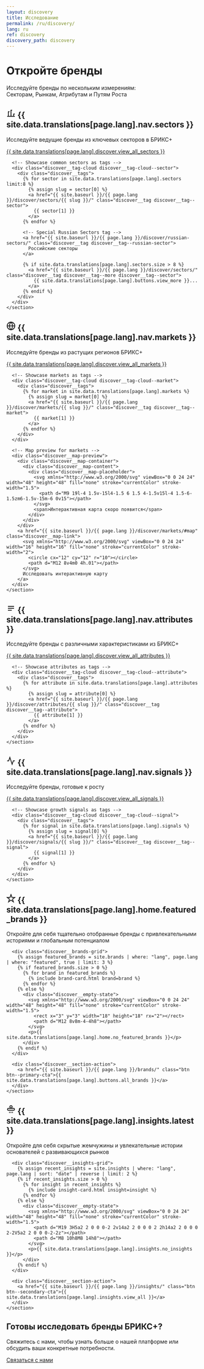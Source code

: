 ```yaml
---
layout: discovery
title: Исследование
permalink: /ru/discovery/
lang: ru
ref: discovery
discovery_path: discovery
---
```


<!-- Hero Panel -->
<div class="panel panel--hero">
  <div class="panel__content">
    <h1 class="panel__heading-primary discover__title">Откройте бренды</h1>
    <p class="panel__subtitle">Исследуйте бренды по нескольким измерениям: <br>Секторам, Рынкам, Атрибутам и Путям Роста</p>
  </div>
</div>

<!-- Main Discovery Hub -->
<div class="panel panel--light discover-panel">
  <div class="panel__content">
    <!-- Sector Discovery Section -->
    <section class="discover__section">
      <div class="discover__section-header">
        <h2 class="discover__section-title">
          <span class="discover__icon discover__icon--sector">
            <svg xmlns="http://www.w3.org/2000/svg" viewBox="0 0 24 24" width="24" height="24" fill="none" stroke="currentColor" stroke-width="2">
              <path d="M2 20h20M5 20V8h3m4 12V4h3m4 16v-6h3"></path>
            </svg>
          </span>
          {{ site.data.translations[page.lang].nav.sectors }}
        </h2>
        <p class="discover__section-description">Исследуйте ведущие бренды из ключевых секторов в БРИКС+</p>
        <a href="{{ site.baseurl }}/{{ page.lang }}/discover/sectors/" class="discover__section-link">{{ site.data.translations[page.lang].discover.view_all_sectors }}</a>
      </div>
      
      <!-- Showcase common sectors as tags -->
      <div class="discover__tag-cloud discover__tag-cloud--sector">
        <div class="discover__tags">
          {% for sector in site.data.translations[page.lang].sectors limit:8 %}
            {% assign slug = sector[0] %}
            <a href="{{ site.baseurl }}/{{ page.lang }}/discover/sectors/{{ slug }}/" class="discover__tag discover__tag--sector">
              {{ sector[1] }}
            </a>
          {% endfor %}
          
          <!-- Special Russian Sectors tag -->
          <a href="{{ site.baseurl }}/{{ page.lang }}/discover/russian-sectors/" class="discover__tag discover__tag--russian-sector">
            Российские секторы
          </a>
          
          {% if site.data.translations[page.lang].sectors.size > 8 %}
            <a href="{{ site.baseurl }}/{{ page.lang }}/discover/sectors/" class="discover__tag discover__tag--more discover__tag--sector">
              {{ site.data.translations[page.lang].buttons.view_more }}...
            </a>
          {% endif %}
        </div>
      </div>
    </section>
  </div>
</div>

<!-- Market Discovery Panel -->
<div class="panel panel--primary-soft">
  <div class="panel__content">
    <!-- Market Discovery Section -->
    <section class="discover__section">
      <div class="discover__section-header">
        <h2 class="discover__section-title">
          <span class="discover__icon discover__icon--market">
            <svg xmlns="http://www.w3.org/2000/svg" viewBox="0 0 24 24" width="24" height="24" fill="none" stroke="currentColor" stroke-width="2">
              <circle cx="12" cy="12" r="10"></circle>
              <path d="M2 12h20M12 2a15.3 15.3 0 0 1 4 10 15.3 15.3 0 0 1-4 10 15.3 15.3 0 0 1-4-10 15.3 15.3 0 0 1 4-10z"></path>
            </svg>
          </span>
          {{ site.data.translations[page.lang].nav.markets }}
        </h2>
        <p class="discover__section-description">Исследуйте бренды из растущих регионов БРИКС+</p>
        <a href="{{ site.baseurl }}/{{ page.lang }}/discover/markets/" class="discover__section-link">{{ site.data.translations[page.lang].discover.view_all_markets }}</a>
      </div>
      
      <!-- Showcase markets as tags -->
      <div class="discover__tag-cloud discover__tag-cloud--market">
        <div class="discover__tags">
          {% for market in site.data.translations[page.lang].markets %}
            {% assign slug = market[0] %}
            <a href="{{ site.baseurl }}/{{ page.lang }}/discover/markets/{{ slug }}/" class="discover__tag discover__tag--market">
              {{ market[1] }}
            </a>
          {% endfor %}
        </div>
      </div>
      
      <!-- Map preview for markets -->
      <div class="discover__map-preview">
        <div class="discover__map-container">
          <div class="discover__map-content">
            <div class="discover__map-placeholder">
              <svg xmlns="http://www.w3.org/2000/svg" viewBox="0 0 24 24" width="48" height="48" fill="none" stroke="currentColor" stroke-width="1.5">
                <path d="M9 19l-4 1.5v-15l4-1.5 6 1.5 4-1.5v15l-4 1.5-6-1.5zm6-1.5v-15m-6 0v15"></path>
              </svg>
              <span>Интерактивная карта скоро появится</span>
            </div>
          </div>
        </div>
        <a href="{{ site.baseurl }}/{{ page.lang }}/discover/markets/#map" class="discover__map-link">
          <svg xmlns="http://www.w3.org/2000/svg" viewBox="0 0 24 24" width="16" height="16" fill="none" stroke="currentColor" stroke-width="2">
            <circle cx="12" cy="12" r="10"></circle>
            <path d="M12 8v4m0 4h.01"></path>
          </svg>
          Исследовать интерактивную карту
        </a>
      </div>
    </section>
  </div>
</div>

<!-- Attributes Discovery Panel -->
<div class="panel panel--light">
  <div class="panel__content">
    <!-- Attributes Discovery Section -->
    <section class="discover__section">
      <div class="discover__section-header">
        <h2 class="discover__section-title">
          <span class="discover__icon discover__icon--attribute">
            <svg xmlns="http://www.w3.org/2000/svg" viewBox="0 0 24 24" width="24" height="24" fill="none" stroke="currentColor" stroke-width="2">
              <path d="M4 7h16M4 12h16M4 17h10"></path>
            </svg>
          </span>
          {{ site.data.translations[page.lang].nav.attributes }}
        </h2>
        <p class="discover__section-description">Исследуйте бренды с различными характеристиками из БРИКС+</p>
        <a href="{{ site.baseurl }}/{{ page.lang }}/discover/attributes/" class="discover__section-link">{{ site.data.translations[page.lang].discover.view_all_attributes }}</a>
      </div>
      
      <!-- Showcase attributes as tags -->
      <div class="discover__tag-cloud discover__tag-cloud--attribute">
        <div class="discover__tags">
          {% for attribute in site.data.translations[page.lang].attributes %}
            {% assign slug = attribute[0] %}
            <a href="{{ site.baseurl }}/{{ page.lang }}/discover/attributes/{{ slug }}/" class="discover__tag discover__tag--attribute">
              {{ attribute[1] }}
            </a>
          {% endfor %}
        </div>
      </div>
    </section>
  </div>
</div>

<!-- Growth Signals Discovery Panel -->
<div class="panel panel--accent-soft">
  <div class="panel__content">
    <!-- Growth Signals Discovery Section -->
    <section class="discover__section">
      <div class="discover__section-header">
        <h2 class="discover__section-title">
          <span class="discover__icon discover__icon--signal">
            <svg xmlns="http://www.w3.org/2000/svg" viewBox="0 0 24 24" width="24" height="24" fill="none" stroke="currentColor" stroke-width="2">
              <path d="M22 12h-4l-3 9L9 3l-3 9H2"></path>
            </svg>
          </span>
          {{ site.data.translations[page.lang].nav.signals }}
        </h2>
        <p class="discover__section-description">Исследуйте бренды, готовые к росту</p>
        <a href="{{ site.baseurl }}/{{ page.lang }}/discover/signals/" class="discover__section-link">{{ site.data.translations[page.lang].discover.view_all_signals }}</a>
      </div>
      
      <!-- Showcase growth signals as tags -->
      <div class="discover__tag-cloud discover__tag-cloud--signal">
        <div class="discover__tags">
          {% for signal in site.data.translations[page.lang].signals %}
            {% assign slug = signal[0] %}
            <a href="{{ site.baseurl }}/{{ page.lang }}/discover/signals/{{ slug }}/" class="discover__tag discover__tag--signal">
              {{ signal[1] }}
            </a>
          {% endfor %}
        </div>
      </div>
    </section>
  </div>
</div>

<!-- Featured Brands Panel -->
<div class="panel panel--light">
  <div class="panel__content">
    <!-- Featured Brands Section -->
    <section class="discover__section discover__section--featured">
      <div class="discover__section-header">
        <h2 class="discover__section-title">
          <span class="discover__icon">
            <svg xmlns="http://www.w3.org/2000/svg" viewBox="0 0 24 24" width="24" height="24" fill="none" stroke="currentColor" stroke-width="2">
              <path d="M12 2l2.4 7.4h7.6l-6 4.6 2.3 7-6.3-4.6-6.3 4.6 2.3-7-6-4.6h7.6z"></path>
            </svg>
          </span>
          {{ site.data.translations[page.lang].home.featured_brands }}
        </h2>
        <p class="discover__section-description">Откройте для себя тщательно отобранные бренды с привлекательными историями и глобальным потенциалом</p>
      </div>
      
      <div class="discover__brands-grid">
        {% assign featured_brands = site.brands | where: "lang", page.lang | where: "featured", true | limit: 3 %}
        {% if featured_brands.size > 0 %}
          {% for brand in featured_brands %}
            {% include brand-card.html brand=brand %}
          {% endfor %}
        {% else %}
          <div class="discover__empty-state">
            <svg xmlns="http://www.w3.org/2000/svg" viewBox="0 0 24 24" width="48" height="48" fill="none" stroke="currentColor" stroke-width="1.5">
              <rect x="3" y="3" width="18" height="18" rx="2"></rect>
              <path d="M12 8v8m-4-4h8"></path>
            </svg>
            <p>{{ site.data.translations[page.lang].home.no_featured_brands }}</p>
          </div>
        {% endif %}
      </div>
      
      <div class="discover__section-action">
        <a href="{{ site.baseurl }}/{{ page.lang }}/brands/" class="btn btn--primary-cta">{{ site.data.translations[page.lang].buttons.all_brands }}</a>
      </div>
    </section>
  </div>
</div>

<!-- Latest Insights Panel -->
<div class="panel panel--primary-soft">
  <div class="panel__content">
    <!-- Latest Insights Section -->
    <section class="discover__section discover__section--insights">
      <div class="discover__section-header">
        <h2 class="discover__section-title">
          <span class="discover__icon">
            <svg xmlns="http://www.w3.org/2000/svg" viewBox="0 0 24 24" width="24" height="24" fill="none" stroke="currentColor" stroke-width="2">
              <path d="M12 2a3 3 0 0 0 0 6 3 3 0 0 0 0-6z"></path>
              <path d="M19 9H5a2 2 0 0 0-2 2v1a2 2 0 0 0 2 2h14a2 2 0 0 0 2-2v-1a2 2 0 0 0-2-2z"></path>
              <path d="M12 18v3M8 18v3M16 18v3"></path>
            </svg>
          </span>
          {{ site.data.translations[page.lang].insights.latest }}
        </h2>
        <p class="discover__section-description">Откройте для себя скрытые жемчужины и увлекательные истории основателей с развивающихся рынков</p>
      </div>
      
      <div class="discover__insights-grid">
        {% assign recent_insights = site.insights | where: "lang", page.lang | sort: "date" | reverse | limit: 2 %}
        {% if recent_insights.size > 0 %}
          {% for insight in recent_insights %}
            {% include insight-card.html insight=insight %}
          {% endfor %}
        {% else %}
          <div class="discover__empty-state">
            <svg xmlns="http://www.w3.org/2000/svg" viewBox="0 0 24 24" width="48" height="48" fill="none" stroke="currentColor" stroke-width="1.5">
              <path d="M19 3H5a2 2 0 0 0-2 2v14a2 2 0 0 0 2 2h14a2 2 0 0 0 2-2V5a2 2 0 0 0-2-2z"></path>
              <path d="M8 10h8M8 14h8"></path>
            </svg>
            <p>{{ site.data.translations[page.lang].insights.no_insights }}</p>
          </div>
        {% endif %}
      </div>
      
      <div class="discover__section-action">
        <a href="{{ site.baseurl }}/{{ page.lang }}/insights/" class="btn btn--secondary-cta">{{ site.data.translations[page.lang].insights.view_all }}</a>
      </div>
    </section>
  </div>
</div>

<!-- Contact CTA Panel -->
<div class="panel panel--cta">
  <div class="panel__content panel--centered">
    <h2 class="panel__heading-secondary">Готовы исследовать бренды БРИКС+?</h2>
    <p class="panel__lead-text">Свяжитесь с нами, чтобы узнать больше о нашей платформе или обсудить ваши конкретные потребности.</p>
    <div class="cta-buttons">
      <a href="{{ site.baseurl }}/{{ page.lang }}/about/#contact" class="btn btn--secondary-cta">Связаться с нами</a>
    </div>
  </div>
</div>